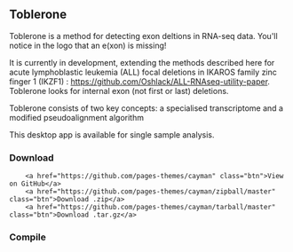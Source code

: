 ## Toblerone 



Toblerone is a method for detecting exon deltions in RNA-seq data. You'll notice in the logo that an e(xon) is missing!

It is currently in development, extending the methods described here for acute lymphoblastic leukemia (ALL) focal deletions in IKAROS family zinc finger 1 (IKZF1) : https://github.com/Oshlack/ALL-RNAseq-utility-paper. Toblerone looks for internal exon (not first or last) deletions.

Toblerone consists of two key concepts: a specialised transcriptome and a modified pseudoalignment algorithm

This desktop app is available for single sample analysis.


### Download
        <a href="https://github.com/pages-themes/cayman" class="btn">View on GitHub</a>
        <a href="https://github.com/pages-themes/cayman/zipball/master" class="btn">Download .zip</a>
        <a href="https://github.com/pages-themes/cayman/tarball/master" class="btn">Download .tar.gz</a>


### Compile

